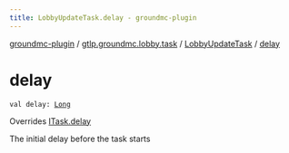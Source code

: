 ```yaml
---
title: LobbyUpdateTask.delay - groundmc-plugin
---
```


[groundmc-plugin](../../index.html) / [gtlp.groundmc.lobby.task](../index.html) / [LobbyUpdateTask](index.html) / [delay](.)

# delay

`val delay: `[`Long`](https://kotlinlang.org/api/latest/jvm/stdlib/kotlin/-long/index.html)

Overrides [ITask.delay](../-i-task/delay.html)

The initial delay before the task starts

